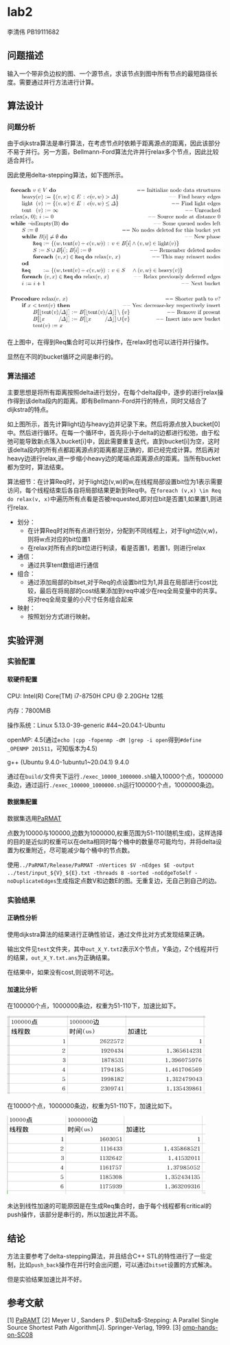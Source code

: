 # lab2

李清伟 PB19111682

## 问题描述

输入一个带非负边权的图、一个源节点，求该节点到图中所有节点的最短路径长度。需要通过并行方法进行计算。

## 算法设计

### 问题分析

由于dijkstra算法是串行算法，在考虑节点时依赖于距离源点的距离，因此该部分不易于并行。另一方面，Bellmann-Ford算法允许并行relax多个节点，因此比较适合并行。

因此使用delta-stepping算法，如下图所示。

![](image/deltastepping.png)

在上图中，在得到Req集合时可以并行操作，在relax时也可以进行并行操作。

显然在不同的bucket循环之间是串行的。

### 算法描述

主要思想是将所有距离按照delta进行划分，在每个delta段中，逐步的进行relax操作得到该delta段内的距离。即有Bellmann-Ford并行的特点，同时又结合了dijkstra的特点。

如上图所示，首先计算light边与heavy边并记录下来。然后将源点放入bucket[0]中。然后进行循环。在每一个循环中，首先将小于delta的边都进行松弛，由于松弛可能导致新点落入bucket[i]中，因此需要重复迭代，直到bucket[i]为空，这时该delta段内的所有点都距离源点的距离都是正确的，即已经完成计算。然后再对heavy边进行relax,进一步缩小heavy边的尾端点距离源点的距离。当所有bucket都为空时，算法结束。

算法细节：在计算Req时，对于light边(v,w)的w,在线程局部设置bit位为1表示需要访问，每个线程结束后各自将局部结果更新到Req中。在`foreach (v,x) \in Req do relax(v, x)`中遍历所有点看是否被requested,即对应bit是否置1,如果置1,则进行relax.


- 划分：
  - 在计算Req时对所有点进行划分，分配到不同线程上，对于light边(v,w)，则将w点对应的bit位置1
  - 在relax对所有点的bit位进行判读，看是否置1，若置1，则进行relax
- 通信：
  - 通过共享tent数组进行通信
- 组合：
  - 通过添加局部的bitset,对于Req的点设置bit位为1,并且在局部进行cost比较，最后在将局部的cost结果添加到req中减少在req全局变量中的共享。将对req全局变量的小尺寸任务组合起来
- 映射：
  - 按照划分方式进行映射。

## 实验评测

### 实验配置

#### 软硬件配置

CPU: Intel(R) Core(TM) i7-8750H CPU @ 2.20GHz 12核

内存：7800MiB

操作系统：Linux 5.13.0-39-generic #44~20.04.1-Ubuntu

openMP: 4.5(通过`echo |cpp -fopenmp -dM |grep -i open`得到`#define _OPENMP 201511`，可知版本为4.5)

g++ (Ubuntu 9.4.0-1ubuntu1~20.04.1) 9.4.0

通过在`build/`文件夹下运行`./exec_10000_1000000.sh`输入10000个点，1000000条边，通过运行`./exec_100000_1000000.sh`运行100000个点，1000000条边。

#### 数据集配置

数据集选用[PaRMAT](https://github.com/farkhor/PaRMAT)

点数为10000与100000,边数为1000000,权重范围为51-110(随机生成)，这样选择的目的是近似的权重可以在delta相同时每个桶中的数量尽可能均匀，并将delta设置为权重附近，尽可能减少每个桶中的节点数。

使用`../PaRMAT/Release/PaRMAT -nVertices $V -nEdges $E -output ../test/input_${V}_${E}.txt -threads 8 -sorted -noEdgeToSelf -noDuplicateEdges`生成指定点数V和边数E的图。无重复边，无自己到自己的边。

### 实验结果

#### 正确性分析

使用dijkstra算法的结果进行正确性验证，通过文件比对方式发现结果正确。

输出文件见`test`文件夹，其中`out_X_Y.txtZ`表示X个节点，Y条边，Z个线程并行的结果，`out_X_Y.txt.ans`为正确结果。

在结果中，如果没有cost,则说明不可达。

#### 加速比分析

在100000个点，1000000条边，权重为51-110下，加速比如下。

![](image/100000_100000.png)

在10000个点，1000000条边，权重为51-110下，加速比如下。

![](image/10000_1000000.png)

未达到线性加速的可能原因是在生成Req集合时，由于每个线程都有critical的push操作，该部分是串行的，所以加速比并不高。

## 结论

方法主要参考了delta-stepping算法，并且结合C++ STL的特性进行了一些定制，比如`push_back`操作在并行时会出问题，可以通过`bitset`设置的方式解决。

但是实验结果加速比并不好。

## 参考文献

[1] [PaRAMT](https://github.com/farkhor/PaRMAT)
[2] Meyer U ,  Sanders P . $\\Delta$-Stepping: A Parallel Single Source Shortest Path Algorithm[J]. Springer-Verlag, 1999.
[3] [omp-hands-on-SC08](https://www.openmp.org/wp-content/uploads/omp-hands-on-SC08.pdf)
